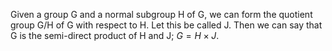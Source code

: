 Given a group G and a normal subgroup H of G, we can form the quotient
group G/H of G with respect to H. Let this be called J. Then we can say
that G is the semi-direct product of H and J; $G=H \times J.$

